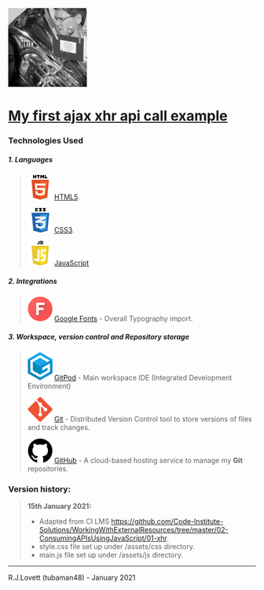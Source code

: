 <img src="/assets/images/RJL-Profile-picture.jpg" style="margin: 0;">

# [My first ajax xhr api call example](https://tubaman48.github.io/my-ajax-test)

### Technologies Used

##### 1. Languages

> ![Image](/assets/images/logos/html5-50_groo6o.png)   [HTML5](https://en.wikipedia.org/wiki/HTML5).
>
> ![Image](/assets/images/logos/CSS3-50_slrv0x.png)    [CSS3](https://en.wikipedia.org/wiki/Cascading_Style_Sheets).
>
> ![Image](/assets/images/logos/js50_fcj8kt.png) [JavaScript](https://en.wikipedia.org/wiki/JavaScript)

##### 2. Integrations

> ![Image](/assets/images/logos/GoogleFonts-50_mx57p6.png) [Google Fonts](https://fonts.google.com/) - Overall Typography import.

##### 3. Workspace, version control and Repository storage

> ![Image](/assets/images/logos/gitpod-50_qaxo1q.png)  [GitPod](https://github.com/mkuti/corklagos-venture/blob/master/gitpod.io) - Main workspace IDE (Integrated Development Environment)
>
> ![Image](/assets/images/logos/git-50_znskan.png) [Git](https://git-scm.com/) - Distributed Version Control tool to store versions of files and track changes.
>
> ![Image](/assets/images/logos/github-50_ixwpch.png)  [GitHub](https://github.com/) - A cloud-based hosting service to manage my **Git** repositories.

### Version history:

> **15th January 2021:** 
> - Adapted from CI LMS https://github.com/Code-Institute-Solutions/WorkingWithExternalResources/tree/master/02-ConsumingAPIsUsingJavaScript/01-xhr.
> - style.css file set up under /assets/css directory.
> - main.js file set up under /assets/js directory.
--------

R.J.Lovett (tubaman48) - January 2021